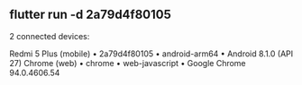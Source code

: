 


## flutter run -d 2a79d4f80105


2 connected devices:

Redmi 5 Plus (mobile) • 2a79d4f80105 • android-arm64  • Android 8.1.0 (API 27)
Chrome (web)          • chrome       • web-javascript • Google Chrome 94.0.4606.54
